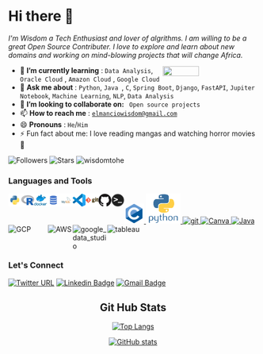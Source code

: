 # Hi there 🤗 


<p><i> I'm Wisdom a Tech Enthusiast and lover of algrithms. I am willing to be a great Open Source Contributer. I love to explore and learn about new domains and working on mind-blowing projects that will change Africa.</i></p>
<img src="https://image.freepik.com/free-vector/business-man-avatar-cartoon_24640-47595.jpg"align="right" height=38% width=38%>

<ul>
<li> 🌱 <b>I’m currently learning</b> : <code>Data Analysis</code>, <code>Oracle Cloud</code> , <code>Amazon Cloud</code> , <code>Google Cloud</code></li>
<li> 💬 <b>Ask me about</b> : <code>Python</code>, <code>Java </code>, <code>C</code>, <code>Spring Boot</code>, <code>Django</code>, <code>FastAPI</code>, <code>Jupiter Notebook</code>, <code>Machine Learning</code>, <code>NLP</code>, <code>Data Analysis</code></li>
  <li>👯 <b>I’m looking to collaborate on: </b> <code> Open source projects </code> </>
<li> 📫 <b>How to reach me</b> : <code><a href="mailto:elmanciowisdom@gmail.com">elmanciowisdom@gmail.com</a></code></li>
<li> 😄 <b>Pronouns</b> : <code>He</code>/<code>Him</code></li>
<li> ⚡ Fun fact about me: I love reading mangas and watching horror movies👻</li></ul>

![Followers](https://img.shields.io/github/followers/wisdomtohe?style=plastic&color=white=FOLLOWERS)
![Stars](https://img.shields.io/github/stars/wisdomtohe?affiliations=OWNER&style=social)
<img src="https://komarev.com/ghpvc/?username=wisdomtohe" alt="wisdomtohe" /> 

<h3>Languages and Tools</h3>
<p align="left"><a href="https://www.cprogramming.com/" target="_blank"> <img src="https://raw.githubusercontent.com/devicons/devicon/master/icons/c/c-original.svg" alt="c" width="40" height="40"/> </a><a href="https://www.w3schools.com/python/" target="_blank"> <img src="https://raw.githubusercontent.com/devicons/devicon/master/icons/python/python-original-wordmark.svg" alt="Python" width="70" height="60"/> </a> <a href="https://git-scm.com/" target="_blank"> <img src="https://www.vectorlogo.zone/logos/git-scm/git-scm-icon.svg" alt="git" width="40" height="40"/></a><a href="https://www.canva.com/" target="_blank"> <img src="https://www.vectorlogo.zone/logos/canva/canva-icon.svg" alt="Canva" width="40" height="40"/> </a><a href="https://www.w3schools.com/java/java_intro.asp" target="_blank"> <img src="https://www.vectorlogo.zone/logos/java/java-horizontal.svg" alt="Java" width="70" height="50"/> </a>
<img align="left" alt="Python" width="26px" src="https://raw.githubusercontent.com/github/explore/80688e429a7d4ef2fca1e82350fe8e3517d3494d/topics/python/python.png" /></a> <a href="https://www.canva.com/" target="_blank"> <img align="left" alt="R" width="26px" src="https://raw.githubusercontent.com/github/explore/80688e429a7d4ef2fca1e82350fe8e3517d3494d/topics/r/r.png" /></a> <a href="https://www.canva.com/" target="_blank"> <img align="left" alt="Docker" width="26px" src="https://raw.githubusercontent.com/github/explore/80688e429a7d4ef2fca1e82350fe8e3517d3494d/topics/docker/docker.png" /></a> <a href="https://www.canva.com/" target="_blank"> <img align="left" alt="SQL" width="26px" src="https://raw.githubusercontent.com/github/explore/80688e429a7d4ef2fca1e82350fe8e3517d3494d/topics/sql/sql.png" /></a> <a href="https://www.canva.com/" target="_blank"> <img align="left" alt="MySQL" width="26px" src="https://raw.githubusercontent.com/github/explore/80688e429a7d4ef2fca1e82350fe8e3517d3494d/topics/mysql/mysql.png" /></a> <a href="https://www.canva.com/" target="_blank"> <img align="left" alt="Visual Studio Code" width="26px" src="https://raw.githubusercontent.com/github/explore/80688e429a7d4ef2fca1e82350fe8e3517d3494d/topics/visual-studio-code/visual-studio-code.png" /> </a> <a href="https://www.canva.com/" target="_blank"> <img align="left" alt="Git" width="26px" src="https://raw.githubusercontent.com/github/explore/80688e429a7d4ef2fca1e82350fe8e3517d3494d/topics/git/git.png" /></a> <a href="https://www.canva.com/" target="_blank"> <img align="left" alt="GitHub" width="26px" src="https://raw.githubusercontent.com/github/explore/78df643247d429f6cc873026c0622819ad797942/topics/github/github.png" /></a> <a href="https://www.canva.com/" target="_blank"> <img align="left" alt="Terminal" width="26px" src="https://raw.githubusercontent.com/github/explore/80688e429a7d4ef2fca1e82350fe8e3517d3494d/topics/terminal/terminal.png" /></a> <a href="https://www.canva.com/" target="_blank"> <img align="left" alt="GCP" width="80" src="https://github.com/melanieshi0120/melanieshi0120/blob/master/images/GCP_LOG.png" /></a> <a href="https://www.canva.com/" target="_blank"> <img align="left" alt="AWS" width="50" src="https://github.com/melanieshi0120/melanieshi0120/blob/master/images/AWS.jpeg" /></a> <a href="https://www.canva.com/" target="_blank"> <img align="left" alt="google_data_studio" width="70" src="https://github.com/melanieshi0120/melanieshi0120/blob/master/images/google_data_studio.png" /></a> <a href="https://www.canva.com/" target="_blank"> <img align="left" alt="tableau" width="70" src="https://github.com/melanieshi0120/melanieshi0120/blob/master/images/tableau.jpg" /></a>
  </p><br />
<br />

<h3>Let's Connect</h3>


[![Twitter URL](https://img.shields.io/twitter/url?style=social&url=https%3A%2F%2Fmobile.twitter.com%2Fwisdomtohe)](https://mobile.twitter.com/wisdomtohe) 
[![Linkedin Badge](https://img.shields.io/badge/-wisdomtohe-blue?style=flat-square&logo=Linkedin&logoColor=white&link=https://www.linkedin.com/in/wisdomtohe/)](https://www.linkedin.com/in/wisdomtohe)
[![Gmail Badge](https://img.shields.io/badge/-elmanciowisdom@gmail.com-c14438?style=flat-square&logo=Gmail&logoColor=white&link=mailto:elmanciowisdom@gmail.com)](mailto:elmanciowisdom@gmail.com)


<center>
<h2 align="center">Git Hub Stats</h2>
<p align="center">

[![Top Langs](https://github-readme-stats.vercel.app/api/top-langs/?username=wisdomtohe&layout=compact&show_icons=true&theme=radical)](https://github.com/wisdomtohe/github-readme-stats)

</p>

[![GitHub stats](https://github-readme-stats.vercel.app/api?username=wisdomtohe&show_icons=true&theme=radical)](https://github.com/wisdomtohe/github-readme-stats)
